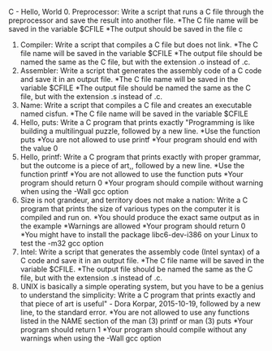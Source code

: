 C - Hello, World
0. Preprocessor: Write a script that runs a C file through the preprocessor and save the result into another file.
*The C file name will be saved in the variable $CFILE
*The output should be saved in the file c
1. Compiler: Write a script that compiles a C file but does not link.
*The C file name will be saved in the variable $CFILE
*The output file should be named the same as the C file, but with the extension .o instead of .c.
2. Assembler: Write a script that generates the assembly code of a C code and save it in an output file.
*The C file name will be saved in the variable $CFILE
*The output file should be named the same as the C file, but with the extension .s instead of .c.
3. Name: Write a script that compiles a C file and creates an executable named cisfun.
*The C file name will be saved in the variable $CFILE
4. Hello, puts: Write a C program that prints exactly "Programming is like building a multilingual puzzle, followed by a new line.
*Use the function puts
*You are not allowed to use printf
*Your program should end with the value 0
5. Hello, printf: Write a C program that prints exactly with proper grammar, but the outcome is a piece of art,, followed by a new line.
*Use the function printf
*You are not allowed to use the function puts
*Your program should return 0
*Your program should compile without warning when using the -Wall gcc option
6. Size is not grandeur, and territory does not make a nation: Write a C program that prints the size of various types on the computer it is compiled and run on.
*You should produce the exact same output as in the example
*Warnings are allowed
*Your program should return 0
*You might have to install the package libc6-dev-i386 on your Linux to test the -m32 gcc option
7. Intel: Write a script that generates the assembly code (Intel syntax) of a C code and save it in an output file.
*The C file name will be saved in the variable $CFILE.
*The output file should be named the same as the C file, but with the extension .s instead of .c.
8. UNIX is basically a simple operating system, but you have to be a genius to understand the simplicity: Write a C program that prints exactly and that piece of art is useful" - Dora Korpar, 2015-10-19, followed by a new line, to the standard error.
*You are not allowed to use any functions listed in the NAME section of the man (3) printf or man (3) puts
*Your program should return 1
*Your program should compile without any warnings when using the -Wall gcc option
